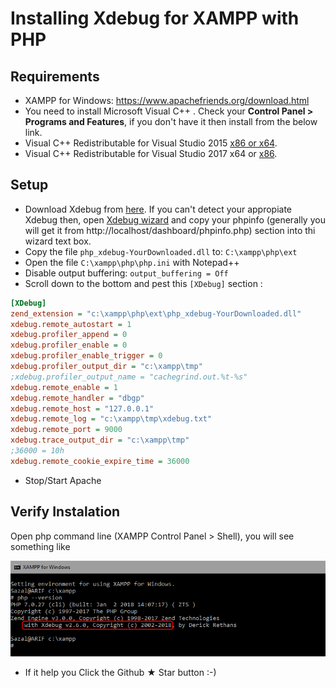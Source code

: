 # Installing Xdebug for XAMPP with PHP

## Requirements

* XAMPP for Windows: https://www.apachefriends.org/download.html
* You need to install Microsoft Visual C++ . Check your **Control Panel > Programs and Features**, if you don't have it then install from the below link. 
* Visual C++ Redistributable for Visual Studio 2015 [x86 or x64](http://www.microsoft.com/en-us/download/details.aspx?id=48145).
* Visual C++ Redistributable for Visual Studio 2017 x64 or [x86](https://go.microsoft.com/fwlink/?LinkId=746571).

## Setup

* Download Xdebug from [here](https://xdebug.org/download.php). If you can't detect your appropiate Xdebug then, open [Xdebug wizard](https://xdebug.org/wizard.php) and copy your phpinfo (generally you will get it from http://localhost/dashboard/phpinfo.php) section into thi wizard text box.
* Copy the file `php_xdebug-YourDownloaded.dll` to: `C:\xampp\php\ext`
* Open the file `C:\xampp\php\php.ini` with Notepad++
* Disable output buffering: `output_buffering = Off`
* Scroll down to the bottom and pest this `[XDebug]` section :

```ini
[XDebug]
zend_extension = "c:\xampp\php\ext\php_xdebug-YourDownloaded.dll"
xdebug.remote_autostart = 1
xdebug.profiler_append = 0
xdebug.profiler_enable = 0
xdebug.profiler_enable_trigger = 0
xdebug.profiler_output_dir = "c:\xampp\tmp"
;xdebug.profiler_output_name = "cachegrind.out.%t-%s"
xdebug.remote_enable = 1
xdebug.remote_handler = "dbgp"
xdebug.remote_host = "127.0.0.1"
xdebug.remote_log = "c:\xampp\tmp\xdebug.txt"
xdebug.remote_port = 9000
xdebug.trace_output_dir = "c:\xampp\tmp"
;36000 = 10h
xdebug.remote_cookie_expire_time = 36000
```
* Stop/Start Apache

## Verify Instalation
Open php command line (XAMPP Control Panel > Shell), you will see something like 

![Verify Instalation](https://github.com/arif2009/Installing-Xdebug-for-XAMPP/blob/master/xdebug.png)

* If it help you Click the Github &#9733; Star button :-)
